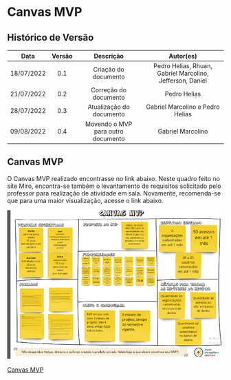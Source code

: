 # Canvas MVP

## Histórico de Versão


|    Data    | Versão |             Descrição              |                         Autor(es)                         |
| :--------: | :----: | :--------------------------------: | :-------------------------------------------------------: |
| 18/07/2022 |  0.1   |        Criação do documento        | Pedro Helias, Rhuan, Gabriel Marcolino, Jefferson, Daniel |
| 21/07/2022 |  0.2   |       Correção do documento        |                       Pedro Helias                        |
| 28/07/2022 |  0.3   |      Atualização do documento      |             Gabriel Marcolino e Pedro Helias              |
| 09/08/2022 |  0.4   | Movendo o MVP para outro documento |                     Gabriel Marcolino                     |

## Canvas MVP 

O Canvas MVP realizado encontrasse no link abaixo. Neste quadro feito no site Miro, encontra-se também o levantamento de requisitos solicitado pelo professor para realização de atividade em sala. 
Novamente, recomenda-se que para uma maior visualização, acesse o link abaixo.

![Canvas MVP](imagens/canvas_mvp.png)

<a href="https://miro.com/app/board/uXjVOms21R0=/?share_link_id=395701300927">Canvas MVP</a>

